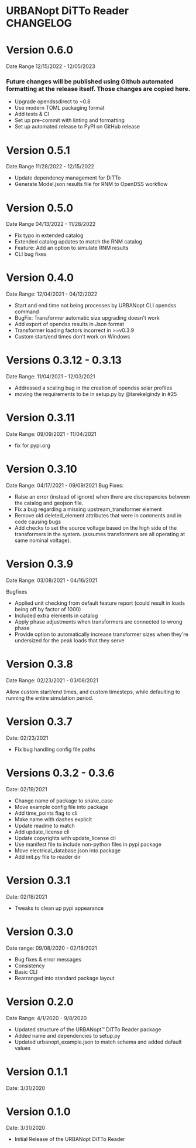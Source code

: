 # URBANopt DiTTo Reader CHANGELOG

# Version 0.6.0
Date Range 12/15/2022 - 12/05/2023
### Future changes will be published using Github automated formatting at the release itself. Those changes are copied here.
- Upgrade opendssdirect to ~0.8
- Use modern TOML packaging format
- Add tests & CI
- Set up pre-commit with linting and formatting
- Set up automated release to PyPI on GitHub release

# Version 0.5.1
Date Range 11/28/2022 - 12/15/2022
- Update dependency management for DiTTo
- Generate Model.json results file for RNM to OpenDSS workflow

# Version 0.5.0
Date Range 04/13/2022 - 11/28/2022
- Fix typo in extended catalog
- Extended catalog updates to match the RNM catalog
- Feature: Add an option to simulate RNM results
- CLI bug fixes

# Version 0.4.0
Date Range: 12/04/2021 - 04/12/2022
- Start and end time not being processes by URBANopt CLI opendss command
- BugFix: Transformer automatic size upgrading doesn't work
- Add export of opendss results in Json format
- Transformer loading factors incorrect in >=v0.3.9
- Custom start/end times don't work on Windows

# Versions 0.3.12 - 0.3.13
Date Range: 11/04/2021 - 12/03/2021
- Addressed a scaling bug in the creation of opendss solar profiles
- moving the requirements to be in setup.py by @tarekelgindy in #25

# Version 0.3.11
Date Range: 09/09/2021 - 11/04/2021
- fix for pypi.org

# Version 0.3.10
Date Range: 04/17/2021 - 09/09/2021
Bug Fixes:

- Raise an error (instead of ignore) when there are discrepancies between the catalog and geojson file.
- Fix a bug regarding a missing upstream_transformer element
- Remove old deleted_element attributes that were in comments and in code causing bugs
- Add checks to set the source voltage based on the high side of the transformers in the system. (assumes transformers are all operating at same nominal voltage).

# Version 0.3.9
Date Range: 03/08/2021 - 04/16/2021

Bugfixes

- Applied unit checking from default feature report (could result in loads being off by factor of 1000)
- Included extra elements in catalog
- Apply phase adjustments when transformers are connected to wrong phase
- Provide option to automatically increase transformer sizes when they're undersized for the peak loads that they serve

# Version 0.3.8
Date Range: 02/23/2021 - 03/08/2021

Allow custom start/end times, and custom timesteps, while defaulting to running the entire simulation period.

# Version 0.3.7
Date: 02/23/2021

- Fix bug handling config file paths

# Versions 0.3.2 - 0.3.6
Date: 02/19/2021

- Change name of package to snake_case
- Move example config file into package
- Add time_points flag to cli
- Make name with dashes explicit
- Update readme to match
- Add update_license cli
- Update copyrights with update_license cli
- Use manifest file to include non-python files in pypi package
- Move electrical_database.json into package
- Add init.py file to reader dir

# Version 0.3.1
Date: 02/18/2021

- Tweaks to clean up pypi appearance

# Version 0.3.0
Date range: 09/08/2020 - 02/18/2021

- Bug fixes & error messages
- Consistency
- Basic CLI
- Rearranged into standard package layout

# Version 0.2.0
Date Range: 4/1/2020 - 9/8/2020

- Updated structure of the URBANopt™ DiTTo Reader package
- Added name and dependencies to setup.py
- Updated urbanopt_example.json to match schema and added default values

# Version 0.1.1
Date: 3/31/2020

# Version 0.1.0
Date: 3/31/2020

- Initial Release of the URBANopt DiTTo Reader
